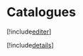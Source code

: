 # Catalogues

[!include[editer](catalogues.editer.autogen.md)]

[!include[details](catalogues.details.autogen.md)]














































































































































